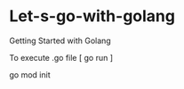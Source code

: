 # Let-s-go-with-golang
Getting Started with Golang

To execute .go file [ go run <filename>]

go mod init
